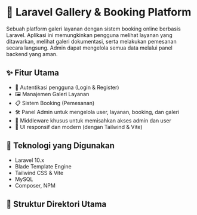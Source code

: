 # 🎨 Laravel Gallery & Booking Platform

Sebuah platform galeri layanan dengan sistem booking online berbasis Laravel. Aplikasi ini memungkinkan pengguna melihat layanan yang ditawarkan, melihat galeri dokumentasi, serta melakukan pemesanan secara langsung. Admin dapat mengelola semua data melalui panel backend yang aman.

## ✨ Fitur Utama

-   👥 Autentikasi pengguna (Login & Register)
-   🖼️ Manajemen Galeri Layanan
-   📋 Sistem Booking (Pemesanan)
-   🛠️ Panel Admin untuk mengelola user, layanan, booking, dan galeri
-   🎯 Middleware khusus untuk memisahkan akses admin dan user
-   📐 UI responsif dan modern (dengan Tailwind & Vite)

## 🧱 Teknologi yang Digunakan

-   Laravel 10.x
-   Blade Template Engine
-   Tailwind CSS & Vite
-   MySQL
-   Composer, NPM

## 📁 Struktur Direktori Utama

